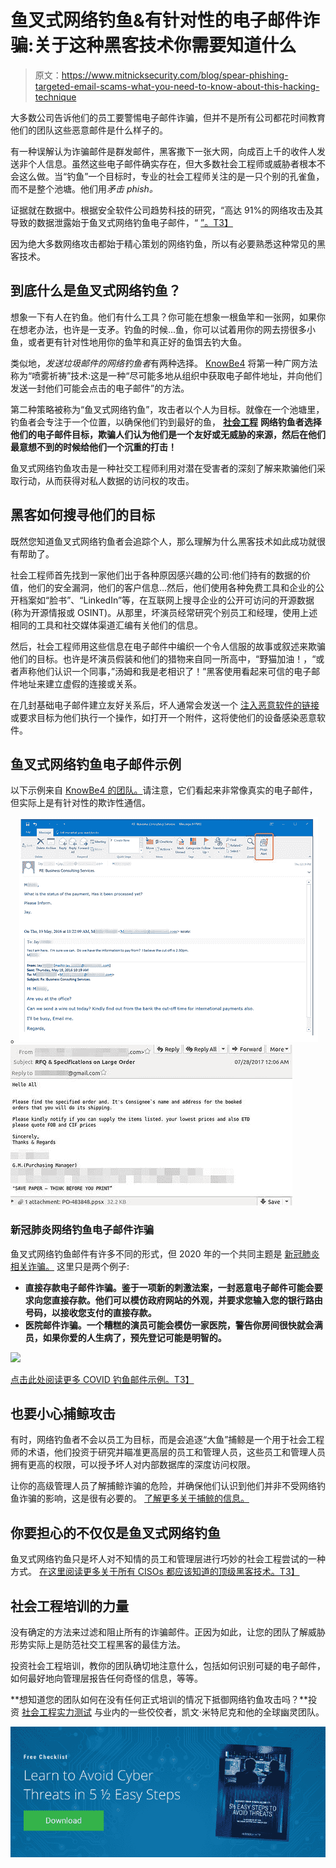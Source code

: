 # 鱼叉式网络钓鱼&有针对性的电子邮件诈骗:关于这种黑客技术你需要知道什么

> 原文：<https://www.mitnicksecurity.com/blog/spear-phishing-targeted-email-scams-what-you-need-to-know-about-this-hacking-technique>

大多数公司告诉他们的员工要警惕电子邮件诈骗，但并不是所有公司都花时间教育他们的团队这些恶意邮件是什么样子的。

有一种误解认为诈骗邮件是群发邮件，黑客撒下一张大网，向成百上千的收件人发送非个人信息。虽然这些电子邮件确实存在，但大多数社会工程师或威胁者根本不会这么做。当“钓鱼”一个目标时，专业的社会工程师关注的是一只个别的孔雀鱼，而不是整个池塘。他们用*矛击 phish。*

证据就在数据中。根据安全软件公司趋势科技的研究，“高达 91%的网络攻击及其导致的数据泄露始于鱼叉式网络钓鱼电子邮件，“ [”。T3】](https://www.knowbe4.com/spear-phishing/)

因为绝大多数网络攻击都始于精心策划的网络钓鱼，所以有必要熟悉这种常见的黑客技术。

## 到底什么是鱼叉式网络钓鱼？

想象一下有人在钓鱼。他们有什么工具？你可能在想象一根鱼竿和一张网，如果你在想老办法，也许是一支矛。钓鱼的时候...鱼，你可以试着用你的网去捞很多小鱼，或者更有针对性地用你的鱼竿和真正好的鱼饵去钓大鱼。

类似地，*发送垃圾邮件的网络钓鱼者*有两种选择。 [KnowBe4](https://www.knowbe4.com/spear-phishing/) 将第一种广网方法称为“喷雾祈祷”技术:这是一种“尽可能多地从组织中获取电子邮件地址，并向他们发送一封他们可能会点击的电子邮件”的方法。

第二种策略被称为“鱼叉式网络钓鱼”，攻击者以个人为目标。就像在一个池塘里，钓鱼者会专注于一个位置，以确保他们钓到最好的鱼， [**社会工程**](https://www.mitnicksecurity.com/blog/social-engineering-attacks) **网络钓鱼者选择他们的电子邮件目标，欺骗人们认为他们是一个友好或无威胁的来源，然后在他们最意想不到的时候给他们一个沉重的打击！**

鱼叉式网络钓鱼攻击是一种社交工程师利用对潜在受害者的深刻了解来欺骗他们采取行动，从而获得对私人数据的访问权的攻击。

## 黑客如何搜寻他们的目标

既然您知道鱼叉式网络钓鱼者会追踪个人，那么理解为什么黑客技术如此成功就很有帮助了。

社会工程师首先找到一家他们出于各种原因感兴趣的公司:他们持有的数据的价值，他们的安全漏洞，他们的客户信息...然后，他们使用各种免费工具[](https://inteltechniques.com/menu/index.html)和企业的公开档案如“脸书”、“LinkedIn”等，在互联网上搜寻企业的公开可访问的开源数据(称为开源情报或 OSINT)。从那里，坏演员经常研究个别员工和经理，使用上述相同的工具和社交媒体渠道汇编有关他们的信息。

然后，社会工程师用这些信息在电子邮件中编织一个令人信服的故事或叙述来欺骗他们的目标。也许是坏演员假装和他们的猎物来自同一所高中，“野猫加油！，“或者声称他们认识一个同事，”汤姆和我是老相识了！”黑客使用看起来可信的电子邮件地址来建立虚假的连接或关系。

在几封基础电子邮件建立友好关系后，坏人通常会发送一个 [注入恶意软件的链接](https://www.mitnicksecurity.com/blog/ways-hackers-use-social-engineering-to-trick-your-employees) 或要求目标为他们执行一个操作，如打开一个附件，这将使他们的设备感染恶意软件。

## 鱼叉式网络钓鱼电子邮件示例

以下示例来自 [KnowBe4 的团队。](https://www.knowbe4.com/spear-phishing/)请注意，它们看起来非常像真实的电子邮件，但实际上是有针对性的欺诈性通信。

。![spear phishing email example](img/ea8b1b3cc7a6c130f055cb2428444bd1.png) ![fraud email](img/c3bd7f559a6728f0dc516a3e19abb0f6.png)

### 新冠肺炎网络钓鱼电子邮件诈骗

鱼叉式网络钓鱼邮件有许多不同的形式，但 2020 年的一个共同主题是 [新冠肺炎相关诈骗。](https://www.mitnicksecurity.com/blog/2-ways-hackers-may-trick-you-using-covid-19-phishing-schemes) 这里只是两个例子:

*   **直接存款电子邮件诈骗。鉴于一项新的刺激法案，一封恶意电子邮件可能会要求向您直接存款。他们可以模仿政府网站的外观，并要求您输入您的银行路由号码，以接收您支付的直接存款。**
*   **医院邮件诈骗。一个糟糕的演员可能会模仿一家医院，警告你房间很快就会满员，如果你爱的人生病了，预先登记可能是明智的。**

![](img/bda4487908e6a4ff88da6f7c7c282ef1.png)

[点击此处阅读更多 COVID 钓鱼邮件示例。T3】](https://blog.knowbe4.com/coronavirus-related-spear-phishing-attacks-see-a-massive-667-increases-in-march)

## 也要小心捕鲸攻击

有时，网络钓鱼者不会以员工为目标，而是会追逐“大鱼”捕鲸是一个用于社会工程师的术语，他们投资于研究并瞄准更高层的员工和管理人员，这些员工和管理人员拥有更高的权限，可以授予坏人对内部数据库的深度访问权限。

让你的高级管理人员了解捕鲸诈骗的危险，并确保他们认识到他们并非不受网络钓鱼诈骗的影响，这是很有必要的。 [了解更多关于捕鲸的信息。](https://www.kaspersky.com/resource-center/definitions/what-is-a-whaling-attack)

## 你要担心的不仅仅是鱼叉式网络钓鱼

鱼叉式网络钓鱼只是坏人对不知情的员工和管理层进行巧妙的社会工程尝试的一种方式。 [在这里阅读更多关于所有 CISOs 都应该知道的顶级黑客技术。T3】](https://www.mitnicksecurity.com/blog/top-hacking-techniques-all-cisos-should-educate-remote-users-about)

## 社会工程培训的力量

没有确定的方法来过滤和阻止所有的诈骗邮件。正因为如此，让您的团队了解威胁形势实际上是防范社交工程黑客的最佳方法。

投资社会工程培训，教你的团队确切地注意什么，包括如何识别可疑的电子邮件，如何最好地向管理层报告任何奇怪的信息，等等。

**想知道您的团队如何在没有任何正式培训的情况下抵御网络钓鱼攻击吗？**投资 [社会工程实力测试](https://www.mitnicksecurity.com/blog/social-engineering-attacks) 与业内的一些佼佼者，凯文·米特尼克和他的全球幽灵团队。

[![New call-to-action](img/95ee2efaa0b0e1050f47338da41f7869.png)](https://cta-redirect.hubspot.com/cta/redirect/3875471/7f9b1de1-cf7c-4700-8892-cdf9402b32cf)